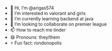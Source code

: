 - 👋 Hi, I’m @arigas574
- 👀 I’m interested in valorant and girls
- 🌱 I’m currently learning backend at java
- 💞️ I’m looking to collaborate on premier league
- 📫 How to reach me tinder
- 😄 Pronouns: they/them
- ⚡ Fun fact: rondonopolis

<!---
arigas574/arigas574 is a ✨ special ✨ repository because its `README.md` (this file) appears on your GitHub profile.
You can click the Preview link to take a look at your changes.
--->
